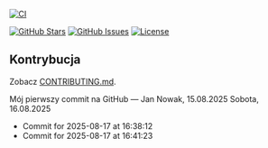[![CI](https://github.com/applowiec/passport-commit-test/actions/workflows/ci.yml/badge.svg)](https://github.com/applowiec/passport-commit-test/actions/workflows/ci.yml)

<p align="left">
  <a href="https://github.com/applowiec/passport-commit-test/stargazers"><img alt="GitHub Stars" src="https://img.shields.io/github/stars/applowiec/passport-commit-test?style=flat"></a>
  <a href="https://github.com/applowiec/passport-commit-test/issues"><img alt="GitHub Issues" src="https://img.shields.io/github/issues/applowiec/passport-commit-test?style=flat"></a>
  <a href="https://github.com/applowiec/passport-commit-test/blob/main/LICENSE"><img alt="License" src="https://img.shields.io/github/license/applowiec/passport-commit-test?style=flat"></a>
</p>

## Kontrybucja
Zobacz [CONTRIBUTING.md](CONTRIBUTING.md).

Mój pierwszy commit na GitHub — Jan Nowak, 15.08.2025
Sobota, 16.08.2025
- Commit for 2025-08-17 at 16:38:12
- Commit for 2025-08-17 at 16:41:23
